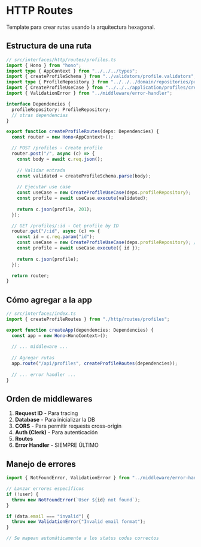# HTTP Routes

Template para crear rutas usando la arquitectura hexagonal.

## Estructura de una ruta

```typescript
// src/interfaces/http/routes/profiles.ts
import { Hono } from "hono";
import type { AppContext } from "../../../types";
import { createProfileSchema } from "../validators/profile.validators";
import type { ProfileRepository } from "../../../domain/repositories/profile.repository";
import { CreateProfileUseCase } from "../../../application/profiles/create-profile.usecase";
import { ValidationError } from "../middleware/error-handler";

interface Dependencies {
  profileRepository: ProfileRepository;
  // otras dependencias
}

export function createProfileRoutes(deps: Dependencies) {
  const router = new Hono<AppContext>();

  // POST /profiles - Create profile
  router.post("/", async (c) => {
    const body = await c.req.json();
    
    // Validar entrada
    const validated = createProfileSchema.parse(body);
    
    // Ejecutar use case
    const useCase = new CreateProfileUseCase(deps.profileRepository);
    const profile = await useCase.execute(validated);
    
    return c.json(profile, 201);
  });

  // GET /profiles/:id - Get profile by ID
  router.get("/:id", async (c) => {
    const id = c.req.param("id");
    const useCase = new CreateProfileUseCase(deps.profileRepository); // Replace with get usecase
    const profile = await useCase.execute({ id });
    
    return c.json(profile);
  });

  return router;
}
```

## Cómo agregar a la app

```typescript
// src/interfaces/index.ts
import { createProfileRoutes } from "./http/routes/profiles";

export function createApp(dependencies: Dependencies) {
  const app = new Hono<HonoContext>();
  
  // ... middleware ...
  
  // Agregar rutas
  app.route("/api/profiles", createProfileRoutes(dependencies));
  
  // ... error handler ...
}
```

## Orden de middlewares

1. **Request ID** - Para tracing
2. **Database** - Para inicializar la DB
3. **CORS** - Para permitir requests cross-origin
4. **Auth (Clerk)** - Para autenticación
5. **Routes**
6. **Error Handler** - SIEMPRE ÚLTIMO

## Manejo de errores

```typescript
import { NotFoundError, ValidationError } from "../middleware/error-handler";

// Lanzar errores específicos
if (!user) {
  throw new NotFoundError(`User ${id} not found`);
}

if (data.email === "invalid") {
  throw new ValidationError("Invalid email format");
}

// Se mapean automáticamente a los status codes correctos
```
